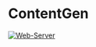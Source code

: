 # ContentGen
[![Web-Server](https://img.shields.io/badge/WebServer-Streamlit-808080)](https://xeven-contentgen-2.streamlit.app/)